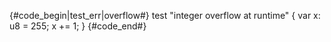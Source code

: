 {#code_begin|test_err|overflow#}
test "integer overflow at runtime" {
    var x: u8 = 255;
    x += 1;
}
{#code_end#}